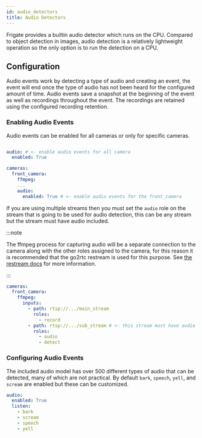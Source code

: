 ```yaml
---
id: audio_detectors
title: Audio Detectors
---
```


Frigate provides a builtin audio detector which runs on the CPU. Compared to object detection in images, audio detection is a relatively lightweight operation so the only option is to run the detection on a CPU.

## Configuration

Audio events work by detecting a type of audio and creating an event, the event will end once the type of audio has not been heard for the configured amount of time. Audio events save a snapshot at the beginning of the event as well as recordings throughout the event. The recordings are retained using the configured recording retention.

### Enabling Audio Events

Audio events can be enabled for all cameras or only for specific cameras.

```yaml

audio: # <- enable audio events for all camera
  enabled: True

cameras:
  front_camera:
    ffmpeg:
    ...
    audio:
      enabled: True # <- enable audio events for the front_camera
```

If you are using multiple streams then you must set the `audio` role on the stream that is going to be used for audio detection, this can be any stream but the stream must have audio included.

:::note

The ffmpeg process for capturing audio will be a separate connection to the camera along with the other roles assigned to the camera, for this reason it is recommended that the go2rtc restream is used for this purpose. See [the restream docs](/configuration/restream.md) for more information.

:::

```yaml
cameras:
  front_camera:
    ffmpeg:
      inputs:
        - path: rtsp://.../main_stream
          roles:
            - record
        - path: rtsp://.../sub_stream # <- this stream must have audio enabled
          roles:
            - audio
            - detect
```

### Configuring Audio Events

The included audio model has over 500 different types of audio that can be detected, many of which are not practical. By default `bark`, `speech`, `yell`, and `scream` are enabled but these can be customized.

```yaml
audio:
  enabled: True
  listen:
    - bark
    - scream
    - speech
    - yell
```
